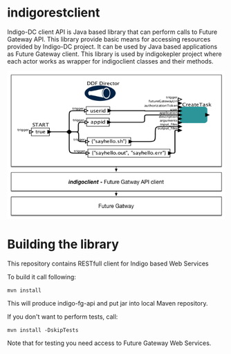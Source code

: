 # indigorestclient
Indigo-DC client API is Java based library that can perform calls to Future Gateway API. This library provide basic means for accessing resources provided by Indigo-DC project. It can be used by Java based applications as Future Gateway client.
This library is used by indigokepler project where each actor works as wrapper for indigoclient classes and their methods.

![](indigoclient.png)
# Building the library
This repository contains RESTfull client for Indigo based Web Services

To build it call following:

	mvn install

This will produce indigo-fg-api and put jar into local Maven repository.

If you don't want to perform tests, call:

	mvn install -DskipTests

Note that for testing you need access to Future Gateway Web Services.

